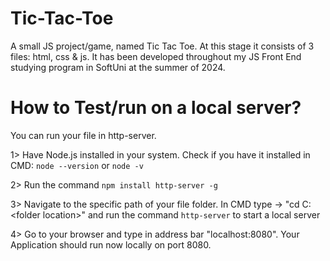 # Tic-Tac-Toe
A small JS project/game, named Tic Tac Toe. At this stage it consists of 3 files: html, css &amp; js. It has been developed throughout my JS Front End studying program in SoftUni at the summer of 2024.


How to Test/run on a local server?
========================

You can run your file in http-server.

1> Have Node.js installed in your system. Check if you have it installed in CMD: `node --version` or `node -v`

2> Run the command `npm install http-server -g`

3> Navigate to the specific path of your file folder. In CMD type -> "cd C:\<folder location>" and run the command `http-server` to start a local server

4> Go to your browser and type in address bar "localhost:8080". Your Application should run now locally on port 8080.